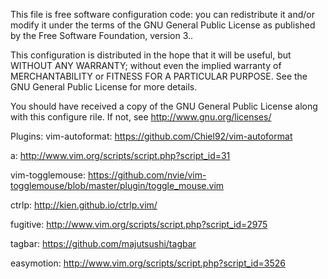 This file is free software configuration code: you can redistribute it
and/or modify it under the terms of the GNU General Public License as
published by the Free Software Foundation, version 3..

This configuration is distributed in the hope that it will be useful,
but WITHOUT ANY WARRANTY; without even the implied warranty of
MERCHANTABILITY or FITNESS FOR A PARTICULAR PURPOSE.  See the
GNU General Public License for more details.

You should have received a copy of the GNU General Public License
along with this configure rile.  If not, see <http://www.gnu.org/licenses/>

Plugins:
vim-autoformat: https://github.com/Chiel92/vim-autoformat

a: http://www.vim.org/scripts/script.php?script_id=31

vim-togglemouse: https://github.com/nvie/vim-togglemouse/blob/master/plugin/toggle_mouse.vim

ctrlp: http://kien.github.io/ctrlp.vim/

fugitive: http://www.vim.org/scripts/script.php?script_id=2975

tagbar: https://github.com/majutsushi/tagbar

easymotion: http://www.vim.org/scripts/script.php?script_id=3526
